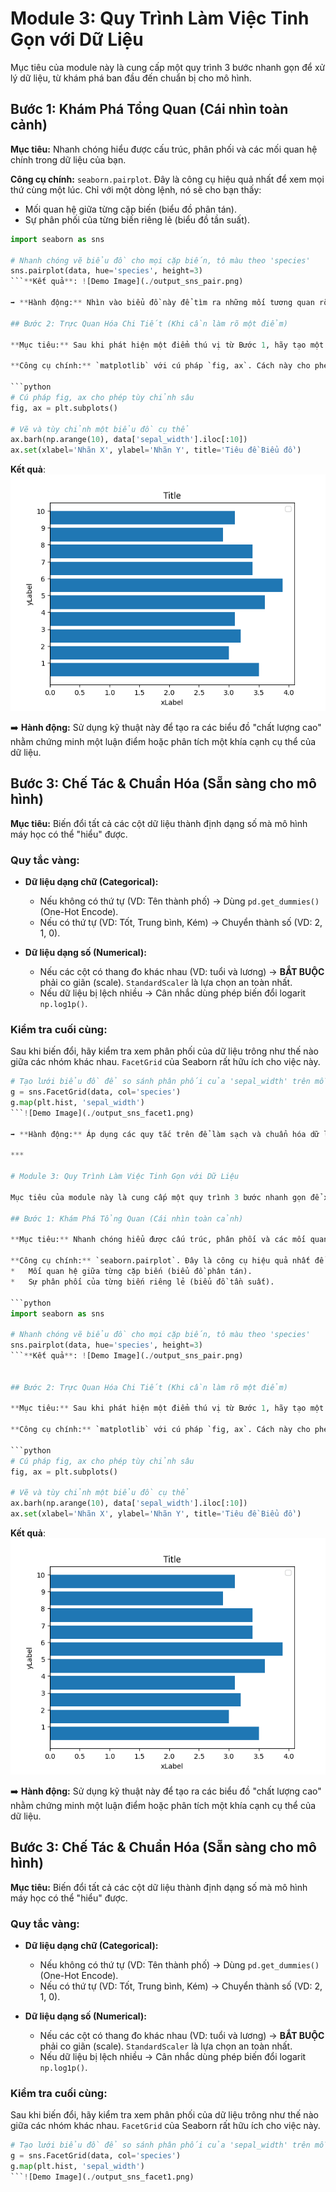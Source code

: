 # Module 3: Quy Trình Làm Việc Tinh Gọn với Dữ Liệu

Mục tiêu của module này là cung cấp một quy trình 3 bước nhanh gọn để xử lý dữ liệu, từ khám phá ban đầu đến chuẩn bị cho mô hình.

## Bước 1: Khám Phá Tổng Quan (Cái nhìn toàn cảnh)

**Mục tiêu:** Nhanh chóng hiểu được cấu trúc, phân phối và các mối quan hệ chính trong dữ liệu của bạn.

**Công cụ chính:** `seaborn.pairplot`. Đây là công cụ hiệu quả nhất để xem mọi thứ cùng một lúc. Chỉ với một dòng lệnh, nó sẽ cho bạn thấy:
*   Mối quan hệ giữa từng cặp biến (biểu đồ phân tán).
*   Sự phân phối của từng biến riêng lẻ (biểu đồ tần suất).

```python
import seaborn as sns

# Nhanh chóng vẽ biểu đồ cho mọi cặp biến, tô màu theo 'species'
sns.pairplot(data, hue='species', height=3)
```**Kết quả**: ![Demo Image](./output_sns_pair.png)

➡️ **Hành động:** Nhìn vào biểu đồ này để tìm ra những mối tương quan rõ rệt hoặc những phân phối bất thường cần được điều tra thêm.

## Bước 2: Trực Quan Hóa Chi Tiết (Khi cần làm rõ một điểm)

**Mục tiêu:** Sau khi phát hiện một điểm thú vị từ Bước 1, hãy tạo một biểu đồ rõ ràng, có chú thích đầy đủ để phân tích sâu hơn hoặc để trình bày cho người khác.

**Công cụ chính:** `matplotlib` với cú pháp `fig, ax`. Cách này cho phép bạn kiểm soát tuyệt đối mọi chi tiết của biểu đồ.

```python
# Cú pháp fig, ax cho phép tùy chỉnh sâu
fig, ax = plt.subplots()

# Vẽ và tùy chỉnh một biểu đồ cụ thể
ax.barh(np.arange(10), data['sepal_width'].iloc[:10])
ax.set(xlabel='Nhãn X', ylabel='Nhãn Y', title='Tiêu đề Biểu đồ')
```
**Kết quả**: ![Demo Image](./output_custom.png)

➡️ **Hành động:** Sử dụng kỹ thuật này để tạo ra các biểu đồ "chất lượng cao" nhằm chứng minh một luận điểm hoặc phân tích một khía cạnh cụ thể của dữ liệu.

## Bước 3: Chế Tác & Chuẩn Hóa (Sẵn sàng cho mô hình)

**Mục tiêu:** Biến đổi tất cả các cột dữ liệu thành định dạng số mà mô hình máy học có thể "hiểu" được.

### **Quy tắc vàng:**

*   **Dữ liệu dạng chữ (Categorical):**
    *   Nếu không có thứ tự (VD: Tên thành phố) → Dùng `pd.get_dummies()` (One-Hot Encode).
    *   Nếu có thứ tự (VD: Tốt, Trung bình, Kém) → Chuyển thành số (VD: 2, 1, 0).

*   **Dữ liệu dạng số (Numerical):**
    *   Nếu các cột có thang đo khác nhau (VD: tuổi và lương) → **BẮT BUỘC** phải co giãn (scale). `StandardScaler` là lựa chọn an toàn nhất.
    *   Nếu dữ liệu bị lệch nhiều → Cân nhắc dùng phép biến đổi logarit `np.log1p()`.

### **Kiểm tra cuối cùng:**

Sau khi biến đổi, hãy kiểm tra xem phân phối của dữ liệu trông như thế nào giữa các nhóm khác nhau. `FacetGrid` của Seaborn rất hữu ích cho việc này.

```python
# Tạo lưới biểu đồ để so sánh phân phối của 'sepal_width' trên mỗi 'species'
g = sns.FacetGrid(data, col='species')
g.map(plt.hist, 'sepal_width')
```![Demo Image](./output_sns_facet1.png)

➡️ **Hành động:** Áp dụng các quy tắc trên để làm sạch và chuẩn hóa dữ liệu. Sử dụng `FacetGrid` để đảm bảo các phép biến đổi của bạn hợp lý trên toàn bộ tập dữ liệu.Chắc chắn rồi! Dưới đây là phiên bản tóm lược tinh gọn của Module 3, tập trung vào quy trình làm việc cốt lõi và chỉ giải thích sơ qua các khái niệm.

***

# Module 3: Quy Trình Làm Việc Tinh Gọn với Dữ Liệu

Mục tiêu của module này là cung cấp một quy trình 3 bước nhanh gọn để xử lý dữ liệu, từ khám phá ban đầu đến chuẩn bị cho mô hình.

## Bước 1: Khám Phá Tổng Quan (Cái nhìn toàn cảnh)

**Mục tiêu:** Nhanh chóng hiểu được cấu trúc, phân phối và các mối quan hệ chính trong dữ liệu của bạn.

**Công cụ chính:** `seaborn.pairplot`. Đây là công cụ hiệu quả nhất để xem mọi thứ cùng một lúc. Chỉ với một dòng lệnh, nó sẽ cho bạn thấy:
*   Mối quan hệ giữa từng cặp biến (biểu đồ phân tán).
*   Sự phân phối của từng biến riêng lẻ (biểu đồ tần suất).

```python
import seaborn as sns

# Nhanh chóng vẽ biểu đồ cho mọi cặp biến, tô màu theo 'species'
sns.pairplot(data, hue='species', height=3)
```**Kết quả**: ![Demo Image](./output_sns_pair.png)


## Bước 2: Trực Quan Hóa Chi Tiết (Khi cần làm rõ một điểm)

**Mục tiêu:** Sau khi phát hiện một điểm thú vị từ Bước 1, hãy tạo một biểu đồ rõ ràng, có chú thích đầy đủ để phân tích sâu hơn hoặc để trình bày cho người khác.

**Công cụ chính:** `matplotlib` với cú pháp `fig, ax`. Cách này cho phép bạn kiểm soát tuyệt đối mọi chi tiết của biểu đồ.

```python
# Cú pháp fig, ax cho phép tùy chỉnh sâu
fig, ax = plt.subplots()

# Vẽ và tùy chỉnh một biểu đồ cụ thể
ax.barh(np.arange(10), data['sepal_width'].iloc[:10])
ax.set(xlabel='Nhãn X', ylabel='Nhãn Y', title='Tiêu đề Biểu đồ')
```
**Kết quả**: ![Demo Image](./output_custom.png)

➡️ **Hành động:** Sử dụng kỹ thuật này để tạo ra các biểu đồ "chất lượng cao" nhằm chứng minh một luận điểm hoặc phân tích một khía cạnh cụ thể của dữ liệu.

## Bước 3: Chế Tác & Chuẩn Hóa (Sẵn sàng cho mô hình)

**Mục tiêu:** Biến đổi tất cả các cột dữ liệu thành định dạng số mà mô hình máy học có thể "hiểu" được.

### **Quy tắc vàng:**

*   **Dữ liệu dạng chữ (Categorical):**
    *   Nếu không có thứ tự (VD: Tên thành phố) → Dùng `pd.get_dummies()` (One-Hot Encode).
    *   Nếu có thứ tự (VD: Tốt, Trung bình, Kém) → Chuyển thành số (VD: 2, 1, 0).

*   **Dữ liệu dạng số (Numerical):**
    *   Nếu các cột có thang đo khác nhau (VD: tuổi và lương) → **BẮT BUỘC** phải co giãn (scale). `StandardScaler` là lựa chọn an toàn nhất.
    *   Nếu dữ liệu bị lệch nhiều → Cân nhắc dùng phép biến đổi logarit `np.log1p()`.

### **Kiểm tra cuối cùng:**

Sau khi biến đổi, hãy kiểm tra xem phân phối của dữ liệu trông như thế nào giữa các nhóm khác nhau. `FacetGrid` của Seaborn rất hữu ích cho việc này.

```python
# Tạo lưới biểu đồ để so sánh phân phối của 'sepal_width' trên mỗi 'species'
g = sns.FacetGrid(data, col='species')
g.map(plt.hist, 'sepal_width')
```![Demo Image](./output_sns_facet1.png)
